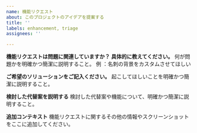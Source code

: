 ```yaml
---
name: 機能リクエスト
about: このプロジェクトのアイデアを提案する
title: ''
labels: enhancement, triage
assignees: ''

---
```


**機能リクエストは問題に関連していますか？ 具体的に教えてください。**
何が問題かを明確かつ簡潔に説明すること。 例 ：名刺の背景をカスタムさせてほしい

**ご希望のソリューションをご記入ください。**
起こしてほしいことを明確かつ簡潔に説明すること。

**検討した代替案を説明する**
検討した代替案や機能について、明確かつ簡潔に説明すること。

**追加コンテキスト**
機能リクエストに関するその他の情報やスクリーンショットをここに追加してください。
